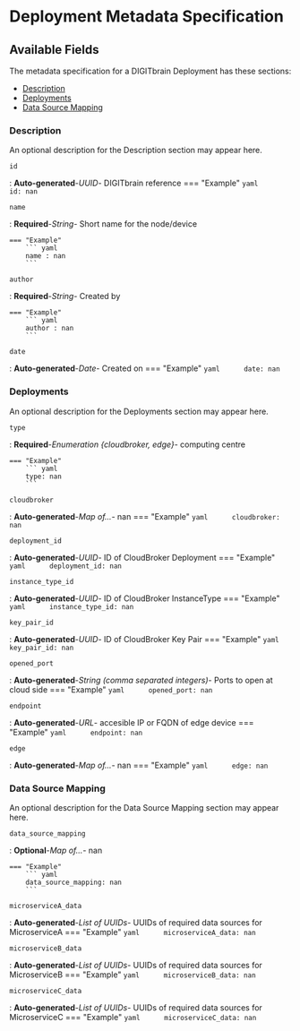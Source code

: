 # Deployment Metadata Specification

## Available Fields 

The metadata specification for a DIGITbrain Deployment
has these sections:

- [Description](#description)
- [Deployments](#deployments)
- [Data Source Mapping](#data-source-mapping)


### Description

An optional description for the Description section may appear here. 

`id`

:   **Auto-generated**-*UUID*- DIGITbrain reference
    === "Example"
        ``` yaml     
        id: nan
        ```

`name `

:   **Required**-*String*- Short name for the node/device

    === "Example"
        ``` yaml     
        name : nan
        ```

`author `

:   **Required**-*String*- Created by

    === "Example"
        ``` yaml     
        author : nan
        ```

`date`

:   **Auto-generated**-*Date*- Created on
    === "Example"
        ``` yaml     
        date: nan
        ```


### Deployments

An optional description for the Deployments section may appear here. 

`type`

:   **Required**-*Enumeration {cloudbroker, edge}*- computing centre

    === "Example"
        ``` yaml     
        type: nan
        ```

`cloudbroker`

:   **Auto-generated**-*Map of…*- nan
    === "Example"
        ``` yaml     
        cloudbroker: nan
        ```

`deployment_id`

:   **Auto-generated**-*UUID*- ID of CloudBroker Deployment
    === "Example"
        ``` yaml     
        deployment_id: nan
        ```

`instance_type_id`

:   **Auto-generated**-*UUID*- ID of CloudBroker InstanceType
    === "Example"
        ``` yaml     
        instance_type_id: nan
        ```

`key_pair_id`

:   **Auto-generated**-*UUID*- ID of CloudBroker Key Pair
    === "Example"
        ``` yaml     
        key_pair_id: nan
        ```

`opened_port`

:   **Auto-generated**-*String (comma separated integers)*- Ports to open at cloud side
    === "Example"
        ``` yaml     
        opened_port: nan
        ```

`endpoint`

:   **Auto-generated**-*URL*- accesible IP or FQDN of edge device
    === "Example"
        ``` yaml     
        endpoint: nan
        ```

`edge`

:   **Auto-generated**-*Map of…*- nan
    === "Example"
        ``` yaml     
        edge: nan
        ```


### Data Source Mapping

An optional description for the Data Source Mapping section may appear here. 

`data_source_mapping`

:   **Optional**-*Map of…*- nan

    === "Example"
        ``` yaml     
        data_source_mapping: nan
        ```

`microserviceA_data`

:   **Auto-generated**-*List of UUIDs*- UUIDs of required data sources for MicroserviceA
    === "Example"
        ``` yaml     
        microserviceA_data: nan
        ```

`microserviceB_data`

:   **Auto-generated**-*List of UUIDs*- UUIDs of required data sources for MicroserviceB
    === "Example"
        ``` yaml     
        microserviceB_data: nan
        ```

`microserviceC_data`

:   **Auto-generated**-*List of UUIDs*- UUIDs of required data sources for MicroserviceC
    === "Example"
        ``` yaml     
        microserviceC_data: nan
        ```
